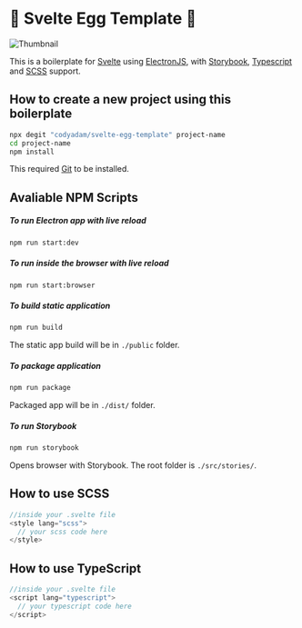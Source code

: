 # 🥚 Svelte Egg Template 🥚

![Thumbnail](https://github.com/CodyAdam/Svelte-Egg-Template/blob/master/Thumbnail.png?raw=true)

This is a boilerplate for [Svelte](https://svelte.dev/) using [ElectronJS](https://electronjs.org/), with [Storybook](https://storybook.js.org/), [Typescript](https://www.typescriptlang.org/) and [SCSS](https://sass-lang.com/) support.

## How to create a new project using this boilerplate

```bash
npx degit "codyadam/svelte-egg-template" project-name
cd project-name
npm install
```
This required [Git](https://git-scm.com/) to be installed.

## Avaliable NPM Scripts

##### To run Electron app with live reload

```bash
npm run start:dev
```

##### To run inside the browser with live reload

```bash
npm run start:browser
```

##### To build static application

```bash
npm run build
```

The static app build will be in `./public` folder.

##### To package application

```bash
npm run package
```

Packaged app will be in `./dist/` folder.

##### To run Storybook

```bash
npm run storybook
```

Opens browser with Storybook.
The root folder is `./src/stories/`.

## How to use SCSS

```javascript
//inside your .svelte file
<style lang="scss"> 
  // your scss code here 
</style>
```

## How to use TypeScript

```javascript
//inside your .svelte file
<script lang="typescript"> 
  // your typescript code here 
</script>
```
